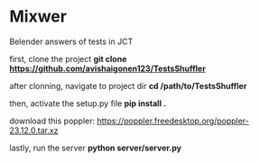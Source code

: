 # Mixwer
Belender answers of tests in JCT

first, clone the project
**git clone https://github.com/avishaigonen123/TestsShuffler**

after clonning, navigate to project dir
**cd /path/to/TestsShuffler**

then, activate the setup.py file
**pip install .**

download this poppler:
https://poppler.freedesktop.org/poppler-23.12.0.tar.xz

lastly, run the server
**python server/server.py**
